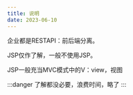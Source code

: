 ```yaml
---
title: 说明
date: 2023-06-10
---
```

企业都是RESTAPI：前后端分离。

JSP仅作了解，一般不使用JSP。

JSP一般充当MVC模式中的V：view，视图

:::danger
了解都没必要，浪费时间，略了
:::